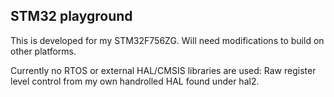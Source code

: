 ## STM32 playground

This is developed for my STM32F756ZG. Will need modifications to build on other
platforms.

Currently no RTOS or external HAL/CMSIS libraries are used: Raw register level
control from my own handrolled HAL found under hal2.
